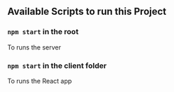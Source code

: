 ## Available Scripts to run this Project
 

### `npm start` in the root 
  To runs the server 

### `npm start` in the client folder

To runs the React app

